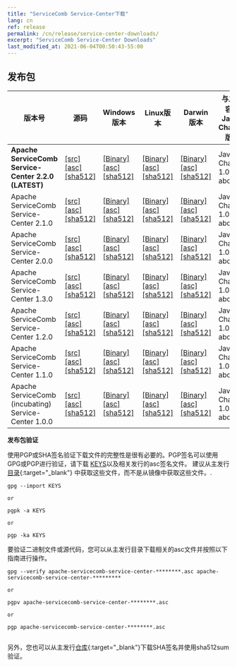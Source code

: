 ```yaml
---
title: "ServiceComb Service-Center下载"
lang: cn
ref: release
permalink: /cn/release/service-center-downloads/
excerpt: "ServiceComb Service-Center Downloads"
last_modified_at: 2021-06-04T00:50:43-55:00
---
```


## 发布包

| 版本号                                                  | 源码                                                                                                                                                                                                                                                                                                                                                                                                                                                                                                                           | Windows版本                                                                                                                                                                                                                                                                                                                                                                                                                                                                                                                                                              | Linux版本                                                                                                                                                                                                                                                                                                                                                                                                                                                                                                                                                          | Darwin版本                                                                                                                                                                                                                                                                                                                                                                                                                                                                                                                                                            | 与之兼容的Java-Chassis版本         |
|------------------------------------------------------|------------------------------------------------------------------------------------------------------------------------------------------------------------------------------------------------------------------------------------------------------------------------------------------------------------------------------------------------------------------------------------------------------------------------------------------------------------------------------------------------------------------------------|------------------------------------------------------------------------------------------------------------------------------------------------------------------------------------------------------------------------------------------------------------------------------------------------------------------------------------------------------------------------------------------------------------------------------------------------------------------------------------------------------------------------------------------------------------------------|------------------------------------------------------------------------------------------------------------------------------------------------------------------------------------------------------------------------------------------------------------------------------------------------------------------------------------------------------------------------------------------------------------------------------------------------------------------------------------------------------------------------------------------------------------------|---------------------------------------------------------------------------------------------------------------------------------------------------------------------------------------------------------------------------------------------------------------------------------------------------------------------------------------------------------------------------------------------------------------------------------------------------------------------------------------------------------------------------------------------------------------------|-----------------------------|
| **Apache ServiceComb Service-Center 2.2.0 (LATEST)** | [[src]](https://dlcdn.apache.org/servicecomb/servicecomb-service-center/2.2.0/apache-servicecomb-service-center-2.2.0-src.tar.gz) [[asc]](https://www.apache.org/dist/servicecomb/servicecomb-service-center/2.2.0/apache-servicecomb-service-center-2.2.0-src.tar.gz.asc) [[sha512]](https://www.apache.org/dist/servicecomb/servicecomb-service-center/2.2.0/apache-servicecomb-service-center-2.2.0-src.tar.gz.sha512)                                                                                                    | [[Binary]](https://dlcdn.apache.org/servicecomb/servicecomb-service-center/2.2.0/apache-servicecomb-service-center-2.2.0-windows-amd64.tar.gz) [[asc]](https://www.apache.org/dist/servicecomb/servicecomb-service-center/2.2.0/apache-servicecomb-service-center-2.2.0-windows-amd64.tar.gz.asc) [[sha512]](https://www.apache.org/dist/servicecomb/servicecomb-service-center/2.2.0/apache-servicecomb-service-center-2.2.0-windows-amd64.tar.gz.sha512)                                                                                                             | [[Binary]](https://dlcdn.apache.org/servicecomb/servicecomb-service-center/2.2.0/apache-servicecomb-service-center-2.2.0-linux-amd64.tar.gz) [[asc]](https://www.apache.org/dist/servicecomb/servicecomb-service-center/2.2.0/apache-servicecomb-service-center-2.2.0-linux-amd64.tar.gz.asc) [[sha512]](https://www.apache.org/dist/servicecomb/servicecomb-service-center/2.2.0/apache-servicecomb-service-center-2.2.0-linux-amd64.tar.gz.sha512)                                                                                                             | [[Binary]](https://dlcdn.apache.org/servicecomb/servicecomb-service-center/2.2.0/apache-servicecomb-service-center-2.2.0-darwin-amd64.tar.gz) [[asc]](https://www.apache.org/dist/servicecomb/servicecomb-service-center/2.2.0/apache-servicecomb-service-center-2.2.0-darwin-amd64.tar.gz.asc) [[sha512]](https://www.apache.org/dist/servicecomb/servicecomb-service-center/2.2.0/apache-servicecomb-service-center-2.2.0-darwin-amd64.tar.gz.sha512)                                                                                                             | Java-Chassis 1.0.0 or above |
| Apache ServiceComb Service-Center 2.1.0              | [[src]](https://dlcdn.apache.org/servicecomb/servicecomb-service-center/2.1.0/apache-servicecomb-service-center-2.1.0-src.tar.gz) [[asc]](https://www.apache.org/dist/servicecomb/servicecomb-service-center/2.1.0/apache-servicecomb-service-center-2.1.0-src.tar.gz.asc) [[sha512]](https://www.apache.org/dist/servicecomb/servicecomb-service-center/2.1.0/apache-servicecomb-service-center-2.1.0-src.tar.gz.sha512)                                                                                                    | [[Binary]](https://dlcdn.apache.org/servicecomb/servicecomb-service-center/2.1.0/apache-servicecomb-service-center-2.1.0-windows-amd64.tar.gz) [[asc]](https://www.apache.org/dist/servicecomb/servicecomb-service-center/2.1.0/apache-servicecomb-service-center-2.1.0-windows-amd64.tar.gz.asc) [[sha512]](https://www.apache.org/dist/servicecomb/servicecomb-service-center/2.1.0/apache-servicecomb-service-center-2.1.0-windows-amd64.tar.gz.sha512)                                                                                                             | [[Binary]](https://dlcdn.apache.org/servicecomb/servicecomb-service-center/2.1.0/apache-servicecomb-service-center-2.1.0-linux-amd64.tar.gz) [[asc]](https://www.apache.org/dist/servicecomb/servicecomb-service-center/2.1.0/apache-servicecomb-service-center-2.1.0-linux-amd64.tar.gz.asc) [[sha512]](https://www.apache.org/dist/servicecomb/servicecomb-service-center/2.1.0/apache-servicecomb-service-center-2.1.0-linux-amd64.tar.gz.sha512)                                                                                                             | [[Binary]](https://dlcdn.apache.org/servicecomb/servicecomb-service-center/2.1.0/apache-servicecomb-service-center-2.1.0-darwin-amd64.tar.gz) [[asc]](https://www.apache.org/dist/servicecomb/servicecomb-service-center/2.1.0/apache-servicecomb-service-center-2.1.0-darwin-amd64.tar.gz.asc) [[sha512]](https://www.apache.org/dist/servicecomb/servicecomb-service-center/2.1.0/apache-servicecomb-service-center-2.1.0-darwin-amd64.tar.gz.sha512)                                                                                                             | Java-Chassis 1.0.0 or above |
| Apache ServiceComb Service-Center 2.0.0              | [[src]](https://archive.apache.org/dist/servicecomb/servicecomb-service-center/2.0.0/apache-servicecomb-service-center-2.0.0-src.tar.gz) [[asc]](https://archive.apache.org/dist/servicecomb/servicecomb-service-center/2.0.0/apache-servicecomb-service-center-2.0.0-src.tar.gz.asc) [[sha512]](https://archive.apache.org/dist/servicecomb/servicecomb-service-center/2.0.0/apache-servicecomb-service-center-2.0.0-src.tar.gz.sha512)                                                                                     | [[Binary]](https://archive.apache.org/dist/servicecomb/servicecomb-service-center/2.0.0/apache-servicecomb-service-center-2.0.0-windows-amd64.tar.gz) [[asc]](https://archive.apache.org/dist/servicecomb/servicecomb-service-center/2.0.0/apache-servicecomb-service-center-2.0.0-windows-amd64.tar.gz.asc) [[sha512]](https://archive.apache.org/dist/servicecomb/servicecomb-service-center/2.0.0/apache-servicecomb-service-center-2.0.0-windows-amd64.tar.gz.sha512)                                                                                              | [[Binary]](https://archive.apache.org/dist/servicecomb/servicecomb-service-center/2.0.0/apache-servicecomb-service-center-2.0.0-linux-amd64.tar.gz) [[asc]](https://archive.apache.org/dist/servicecomb/servicecomb-service-center/2.0.0/apache-servicecomb-service-center-2.0.0-linux-amd64.tar.gz.asc) [[sha512]](https://archive.apache.org/dist/servicecomb/servicecomb-service-center/2.0.0/apache-servicecomb-service-center-2.0.0-linux-amd64.tar.gz.sha512)                                                                                              | [[Binary]](https://archive.apache.org/dist/servicecomb/servicecomb-service-center/2.0.0/apache-servicecomb-service-center-2.0.0-darwin-amd64.tar.gz) [[asc]](https://archive.apache.org/dist/servicecomb/servicecomb-service-center/2.0.0/apache-servicecomb-service-center-2.0.0-darwin-amd64.tar.gz.asc) [[sha512]](https://archive.apache.org/dist/servicecomb/servicecomb-service-center/2.0.0/apache-servicecomb-service-center-2.0.0-darwin-amd64.tar.gz.sha512)                                                                                              | Java-Chassis 1.0.0 or above |
| Apache ServiceComb Service-Center 1.3.0              | [[src]](https://apache.org/dyn/closer.cgi/servicecomb/servicecomb-service-center/1.3.0/apache-servicecomb-service-center-1.3.0-src.zip) [[asc]](https://www.apache.org/dist/servicecomb/servicecomb-service-center/1.3.0/apache-servicecomb-service-center-1.3.0-src.zip.asc) [[sha512]](https://www.apache.org/dist/servicecomb/servicecomb-service-center/1.3.0/apache-servicecomb-service-center-1.3.0-src.zip.sha512)                                                                                                    | [[Binary]](https://apache.org/dyn/closer.cgi/servicecomb/servicecomb-service-center/1.3.0/apache-servicecomb-service-center-1.3.0-windows-amd64.tar.gz) [[asc]](https://www.apache.org/dist/servicecomb/servicecomb-service-center/1.3.0/apache-servicecomb-service-center-1.3.0-windows-amd64.tar.gz.asc) [[sha512]](https://www.apache.org/dist/servicecomb/servicecomb-service-center/1.3.0/apache-servicecomb-service-center-1.3.0-windows-amd64.tar.gz.sha512)                                                                                                    | [[Binary]](https://apache.org/dyn/closer.cgi/servicecomb/servicecomb-service-center/1.3.0/apache-servicecomb-service-center-1.3.0-linux-amd64.tar.gz) [[asc]](https://www.apache.org/dist/servicecomb/servicecomb-service-center/1.3.0/apache-servicecomb-service-center-1.3.0-linux-amd64.tar.gz.asc) [[sha512]](https://www.apache.org/dist/servicecomb/servicecomb-service-center/1.3.0/apache-servicecomb-service-center-1.3.0-linux-amd64.tar.gz.sha512)                                                                                                    | [[Binary]](https://apache.org/dyn/closer.cgi/servicecomb/servicecomb-service-center/1.3.0/apache-servicecomb-service-center-1.3.0-darwin-amd64.tar.gz) [[asc]](https://www.apache.org/dist/servicecomb/servicecomb-service-center/1.3.0/apache-servicecomb-service-center-1.3.0-darwin-amd64.tar.gz.asc) [[sha512]](https://www.apache.org/dist/servicecomb/servicecomb-service-center/1.3.0/apache-servicecomb-service-center-1.3.0-darwin-amd64.tar.gz.sha512)                                                                                                    | Java-Chassis 1.0.0 or above |
| Apache ServiceComb Service-Center 1.2.0              | [[src]](https://archive.apache.org/dist/servicecomb/servicecomb-service-center/1.2.0/apache-servicecomb-service-center-1.2.0-src.tar.gz) [[asc]](https://archive.apache.org/dist/servicecomb/servicecomb-service-center/1.2.0/apache-servicecomb-service-center-1.2.0-src.tar.gz.asc) [[sha512]](https://archive.apache.org/dist/servicecomb/servicecomb-service-center/1.2.0/apache-servicecomb-service-center-1.2.0-src.tar.gz.sha512)                                                                                     | [[Binary]](https://archive.apache.org/dist/servicecomb/servicecomb-service-center/1.2.0/apache-servicecomb-service-center-1.2.0-windows-amd64.tar.gz) [[asc]](https://archive.apache.org/dist/servicecomb/servicecomb-service-center/1.2.0/apache-servicecomb-service-center-1.2.0-windows-amd64.tar.gz.asc) [[sha512]](https://archive.apache.org/dist/servicecomb/servicecomb-service-center/1.2.0/apache-servicecomb-service-center-1.2.0-windows-amd64.tar.gz.sha512)                                                                                              | [[Binary]](https://archive.apache.org/dist/servicecomb/servicecomb-service-center/1.2.0/apache-servicecomb-service-center-1.2.0-linux-amd64.tar.gz) [[asc]](https://archive.apache.org/dist/servicecomb/servicecomb-service-center/1.2.0/apache-servicecomb-service-center-1.2.0-linux-amd64.tar.gz.asc) [[sha512]](https://archive.apache.org/dist/servicecomb/servicecomb-service-center/1.2.0/apache-servicecomb-service-center-1.2.0-linux-amd64.tar.gz.sha512)                                                                                              | [[Binary]](https://archive.apache.org/dist/servicecomb/servicecomb-service-center/1.2.0/apache-servicecomb-service-center-1.2.0-darwin-amd64.tar.gz) [[asc]](https://archive.apache.org/dist/servicecomb/servicecomb-service-center/1.2.0/apache-servicecomb-service-center-1.2.0-darwin-amd64.tar.gz.asc) [[sha512]](https://archive.apache.org/dist/servicecomb/servicecomb-service-center/1.2.0/apache-servicecomb-service-center-1.2.0-darwin-amd64.tar.gz.sha512)                                                                                              | Java-Chassis 1.0.0 or above |
| Apache ServiceComb Service-Center 1.1.0              | [[src]](https://archive.apache.org/dist/servicecomb/servicecomb-service-center/1.1.0/apache-servicecomb-service-center-1.1.0-src.tar.gz) [[asc]](https://archive.apache.org/dist/servicecomb/servicecomb-service-center/1.1.0/apache-servicecomb-service-center-1.1.0-src.tar.gz.asc) [[sha512]](https://archive.apache.org/dist/servicecomb/servicecomb-service-center/1.1.0/apache-servicecomb-service-center-1.1.0-src.tar.gz.sha512)                                                                                     | [[Binary]](https://archive.apache.org/dist/servicecomb/servicecomb-service-center/1.1.0/apache-servicecomb-service-center-1.1.0-windows-amd64.tar.gz) [[asc]](https://archive.apache.org/dist/servicecomb/servicecomb-service-center/1.1.0/apache-servicecomb-service-center-1.1.0-windows-amd64.tar.gz.asc) [[sha512]](https://archive.apache.org/dist/servicecomb/servicecomb-service-center/1.1.0/apache-servicecomb-service-center-1.1.0-windows-amd64.tar.gz.sha512)                                                                                              | [[Binary]](https://archive.apache.org/dist/servicecomb/servicecomb-service-center/1.1.0/apache-servicecomb-service-center-1.1.0-linux-amd64.tar.gz) [[asc]](https://archive.apache.org/dist/servicecomb/servicecomb-service-center/1.1.0/apache-servicecomb-service-center-1.1.0-linux-amd64.tar.gz.asc) [[sha512]](https://archive.apache.org/dist/servicecomb/servicecomb-service-center/1.1.0/apache-servicecomb-service-center-1.1.0-linux-amd64.tar.gz.sha512)                                                                                              | [[Binary]](https://archive.apache.org/dist/servicecomb/servicecomb-service-center/1.1.0/apache-servicecomb-service-center-1.1.0-darwin-amd64.tar.gz) [[asc]](https://archive.apache.org/dist/servicecomb/servicecomb-service-center/1.1.0/apache-servicecomb-service-center-1.1.0-darwin-amd64.tar.gz.asc) [[sha512]](https://archive.apache.org/dist/servicecomb/servicecomb-service-center/1.1.0/apache-servicecomb-service-center-1.1.0-darwin-amd64.tar.gz.sha512)                                                                                              | Java-Chassis 1.0.0 or above |
| Apache ServiceComb (incubating) Service-Center 1.0.0 | [[src]](https://archive.apache.org/dist/incubator/servicecomb/incubator-servicecomb-service-center/1.0.0/apache-servicecomb-incubating-service-center-1.0.0-src.zip) [[asc]](https://archive.apache.org/dist/incubator/servicecomb/incubator-servicecomb-service-center/1.0.0/apache-servicecomb-incubating-service-center-1.0.0-src.zip.asc) [[sha512]](https://archive.apache.org/dist/incubator/servicecomb/incubator-servicecomb-service-center/1.0.0/apache-servicecomb-incubating-service-center-1.0.0-src.zip.sha512) | [[Binary]](https://archive.apache.org/dist/incubator/servicecomb/incubator-servicecomb-service-center/1.0.0/apache-servicecomb-incubating-service-center-1.0.0-windows-amd64.tar.gz) [[asc]](https://archive.apache.org/dist/incubator/servicecomb/incubator-servicecomb-service-center/1.0.0/apache-servicecomb-incubating-service-center-1.0.0-windows-amd64.tar.gz.asc) [[sha512]](https://archive.apache.org/dist/incubator/servicecomb/incubator-servicecomb-service-center/1.0.0/apache-servicecomb-incubating-service-center-1.0.0-windows-amd64.tar.gz.sha512) | [[Binary]](https://archive.apache.org/dist/incubator/servicecomb/incubator-servicecomb-service-center/1.0.0/apache-servicecomb-incubating-service-center-1.0.0-linux-amd64.tar.gz) [[asc]](https://archive.apache.org/dist/incubator/servicecomb/incubator-servicecomb-service-center/1.0.0/apache-servicecomb-incubating-service-center-1.0.0-linux-amd64.tar.gz.asc) [[sha512]](https://archive.apache.org/dist/incubator/servicecomb/incubator-servicecomb-service-center/1.0.0/apache-servicecomb-incubating-service-center-1.0.0-linux-amd64.tar.gz.sha512) | [[Binary]](https://archive.apache.org/dist/incubator/servicecomb/incubator-servicecomb-service-center/1.0.0/apache-servicecomb-incubating-service-center-1.0.0-darwin-amd64.tar.gz) [[asc]](https://archive.apache.org/dist/incubator/servicecomb/incubator-servicecomb-service-center/1.0.0/apache-servicecomb-incubating-service-center-1.0.0-darwin-amd64.tar.gz.asc) [[sha512]](https://archive.apache.org/dist/incubator/servicecomb/incubator-servicecomb-service-center/1.0.0/apache-servicecomb-incubating-service-center-1.0.0-darwin-amd64.tar.gz.sha512) | Java-Chassis 1.0.0 or above |

**发布包验证**

使用PGP或SHA签名验证下载文件的完整性是很有必要的。PGP签名可以使用GPG或PGP进行验证，请下载 [KEYS](https://www.apache.org/dist/servicecomb/KEYS)以及相关发行的asc签名文件。
建议从主发行[目录](https://www.apache.org/dist/servicecomb/servicecomb-service-center/){:target="_blank"} 中获取这些文件，而不是从镜像中获取这些文件。.
 ```
 gpg --import KEYS

 or

 pgpk -a KEYS

 or

 pgp -ka KEYS

 ```

要验证二进制文件或源代码，您可以从主发行目录下载相关的asc文件并按照以下指南进行操作。

```
gpg --verify apache-servicecomb-service-center-********.asc apache-servicecomb-service-center-*********

or

pgpv apache-servicecomb-service-center-********.asc

or

pgp apache-servicecomb-service-center-********.asc


```

另外，您也可以从主发行[仓库](https://www.apache.org/dist/servicecomb/servicecomb-service-center/){:target="_blank"}下载SHA签名并使用sha512sum验证。
